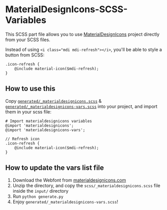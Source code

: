 # MaterialDesignIcons-SCSS-Variables
This SCSS part file allows you to use [MaterialDesignIcons](https://github.com/Templarian/MaterialDesign)
project directly from your SCSS files.

Instead of using `<i class="mdi mdi-refresh"></i>`, you'll be able to style a button from SCSS:

    .icon-refresh {
        @include material-icon($mdi-refresh);
    }

## How to use this
Copy [`generated/_materialdesignicons.scss`](generated/_materialdesignicons.scss) & [`generated/_materialdesignicons-vars.scss`](generated/_materialdesignicons-vars.scss)
into your project, and import them in your scss file:

    # Import materialdesignicons variables
    @import 'materialdesignicons';
    @import 'materialdesignicons-vars';
    
    // Refresh icon
    .icon-refresh {
        @include material-icon($mdi-refresh);
    }

## How to update the vars list file

1. Download the Webfont from [materialdesignicons.com](https://materialdesignicons.com/)
2. Unzip the directory, and copy the `scss/_materialdesignicons.scss` file inside the `input/` directory
3. Run `python generate.py`
4. Enjoy `generated/_materialdesignicons-vars.scss`!
